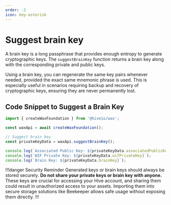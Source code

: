 ```yaml
---
order: -2
icon: key-asterisk
---
```


# Suggest brain key

A brain key is a long passphrase that provides enough entropy to generate cryptographic keys. The `suggestBrainKey` function returns a brain key along with the corresponding private and public keys.

Using a brain key, you can regenerate the same key pairs whenever needed, provided the exact same mnemonic phrase is used. This is especially useful in scenarios requiring backup and recovery of cryptographic keys, ensuring they are never permanently lost.

## Code Snippet to Suggest a Brain Key

```typescript
import { createWaxFoundation } from '@hiveio/wax';

const waxApi = await createWaxFoundation();

// Suggest brain key
const privateKeyData = waxApi.suggestBrainKey();

console.log(`Associated Public Key: ${privateKeyData.associatedPublicKey}`);
console.log(`WIF Private Key: ${privateKeyData.wifPrivateKey}`);
console.log(`Brain Key: ${privateKeyData.brainKey}`);
```

!!!danger Security Reminder
Generated keys or brain keys should always be stored securely. **Do not share your private keys or brain key with anyone.** These keys are crucial for accessing your Hive account, and sharing them could result in unauthorized access to your assets. Importing them into secure storage solutions like Beekeeper allows safe usage without exposing them directly.
!!!
